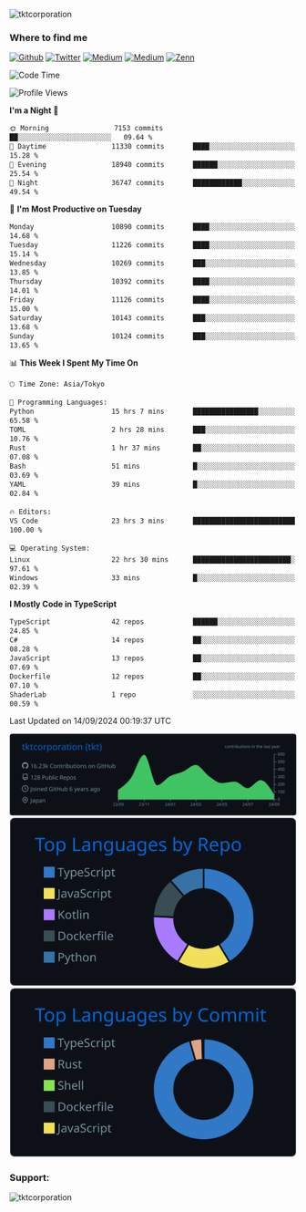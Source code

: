 <p align="left"> <img src="https://komarev.com/ghpvc/?username=tktcorporation&label=Profile%20views&color=0e75b6&style=flat" alt="tktcorporation" /> </p>

<h3>Where to find me</h3>
<p>
<a href="https://github.com/tktcorporation" target="_blank"><img alt="Github" src="https://img.shields.io/badge/GitHub-%2312100E.svg?&style=for-the-badge&logo=Github&logoColor=white" /></a>
<a href="https://twitter.com/tktcorporation" target="_blank"><img alt="Twitter" src="https://img.shields.io/badge/twitter-%231DA1F2.svg?&style=for-the-badge&logo=twitter&logoColor=white" /></a>
<a href="https://www.linkedin.com/in/tktcorporation" target="_blank"><img alt="Medium" src="https://img.shields.io/badge/linkdin-0a66c2.svg?&style=for-the-badge&logo=linkedin&logoColor=white" /></a>
<a href="https://qiita.com/tktcorporation" target="_blank"><img alt="Medium" src="https://img.shields.io/badge/qiita-55C500.svg?&style=for-the-badge&logo=qiita&logoColor=white" /></a>
<a href="https://zenn.dev/tktcorporation" target="_blank"><img alt="Zenn" src="https://img.shields.io/badge/Zenn-3EA8FF.svg?&style=for-the-badge&logo=Zenn&logoColor=white" /></a>
</p>
  
<!--START_SECTION:waka-->
![Code Time](http://img.shields.io/badge/Code%20Time-1%2C731%20hrs%2059%20mins-blue)

![Profile Views](http://img.shields.io/badge/Profile%20Views-0-blue)

**I'm a Night 🦉** 

```text
🌞 Morning                7153 commits        ██░░░░░░░░░░░░░░░░░░░░░░░   09.64 % 
🌆 Daytime                11330 commits       ████░░░░░░░░░░░░░░░░░░░░░   15.28 % 
🌃 Evening                18940 commits       ██████░░░░░░░░░░░░░░░░░░░   25.54 % 
🌙 Night                  36747 commits       ████████████░░░░░░░░░░░░░   49.54 % 
```
📅 **I'm Most Productive on Tuesday** 

```text
Monday                   10890 commits       ████░░░░░░░░░░░░░░░░░░░░░   14.68 % 
Tuesday                  11226 commits       ████░░░░░░░░░░░░░░░░░░░░░   15.14 % 
Wednesday                10269 commits       ███░░░░░░░░░░░░░░░░░░░░░░   13.85 % 
Thursday                 10392 commits       ████░░░░░░░░░░░░░░░░░░░░░   14.01 % 
Friday                   11126 commits       ████░░░░░░░░░░░░░░░░░░░░░   15.00 % 
Saturday                 10143 commits       ███░░░░░░░░░░░░░░░░░░░░░░   13.68 % 
Sunday                   10124 commits       ███░░░░░░░░░░░░░░░░░░░░░░   13.65 % 
```


📊 **This Week I Spent My Time On** 

```text
🕑︎ Time Zone: Asia/Tokyo

💬 Programming Languages: 
Python                   15 hrs 7 mins       ████████████████░░░░░░░░░   65.58 % 
TOML                     2 hrs 28 mins       ███░░░░░░░░░░░░░░░░░░░░░░   10.76 % 
Rust                     1 hr 37 mins        ██░░░░░░░░░░░░░░░░░░░░░░░   07.08 % 
Bash                     51 mins             █░░░░░░░░░░░░░░░░░░░░░░░░   03.69 % 
YAML                     39 mins             █░░░░░░░░░░░░░░░░░░░░░░░░   02.84 % 

🔥 Editors: 
VS Code                  23 hrs 3 mins       █████████████████████████   100.00 % 

💻 Operating System: 
Linux                    22 hrs 30 mins      ████████████████████████░   97.61 % 
Windows                  33 mins             █░░░░░░░░░░░░░░░░░░░░░░░░   02.39 % 
```

**I Mostly Code in TypeScript** 

```text
TypeScript               42 repos            ██████░░░░░░░░░░░░░░░░░░░   24.85 % 
C#                       14 repos            ██░░░░░░░░░░░░░░░░░░░░░░░   08.28 % 
JavaScript               13 repos            ██░░░░░░░░░░░░░░░░░░░░░░░   07.69 % 
Dockerfile               12 repos            ██░░░░░░░░░░░░░░░░░░░░░░░   07.10 % 
ShaderLab                1 repo              ░░░░░░░░░░░░░░░░░░░░░░░░░   00.59 % 
```




 Last Updated on 14/09/2024 00:19:37 UTC
<!--END_SECTION:waka-->

[![](https://raw.githubusercontent.com/tktcorporation/tktcorporation/master/profile-summary-card-output/github_dark/0-profile-details.svg)](https://github.com/vn7n24fzkq/github-profile-summary-cards)
[![](https://raw.githubusercontent.com/tktcorporation/tktcorporation/master/profile-summary-card-output/github_dark/1-repos-per-language.svg)](https://github.com/vn7n24fzkq/github-profile-summary-cards) [![](https://raw.githubusercontent.com/tktcorporation/tktcorporation/master/profile-summary-card-output/github_dark/2-most-commit-language.svg)](https://github.com/vn7n24fzkq/github-profile-summary-cards)

<h3 align="left">Support:</h3>
<p><a href="https://www.buymeacoffee.com/tktcorporation"> <img align="left" src="https://cdn.buymeacoffee.com/buttons/v2/default-yellow.png" height="50" width="210" alt="tktcorporation" /></a></p><br><br>
